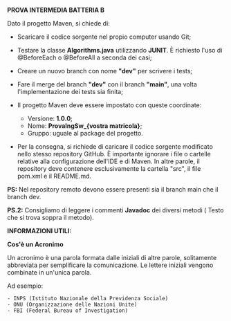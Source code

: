 **PROVA INTERMEDIA BATTERIA B**

Dato il progetto Maven, si chiede di:    

- Scaricare il codice sorgente nel propio computer usando Git;

- Testare la classe **Algorithms.java** utilizzando **JUNIT**. È richiesto l'uso di @BeforeEach o @BeforeAll a seconda dei casi;

- Creare un nuovo branch con nome **"dev"** per scrivere i tests;
  
- Fare il merge del branch **"dev"** con il branch **"main"**, una volta l'implementazione dei tests sia finita; 

- Il progetto Maven deve essere impostato con queste coordinate:
	- Versione: **1.0.0**;
	- Nome: **ProvaIngSw_{vostra matricola}**;
	- Gruppo: uguale al package del progetto.

- Per la consegna, si richiede di caricare il codice sorgente modificato nello stesso repository GitHub. È importante ignorare i file o cartelle relative alla configurazione dell'IDE e di Maven. In altre parole, il repository deve contenere esclusivamente la cartella "src", il file pom.xml e il README.md.

**PS:** Nel repository remoto devono essere presenti sia il branch main che il branch dev.

**PS.2:** Consigliamo di leggere i commenti **Javadoc** dei diversi metodi ( Testo che si trova soppra il metodo).

**INFORMAZIONI UTILI:**

**Cos'è un Acronimo**

Un acronimo è una parola formata dalle iniziali di altre parole, solitamente abbreviata per semplificare la comunicazione. Le lettere iniziali vengono combinate in un'unica parola. 

Ad esempio:

    - INPS (Istituto Nazionale della Previdenza Sociale)
    - ONU (Organizzazione delle Nazioni Unite)
    - FBI (Federal Bureau of Investigation)
